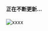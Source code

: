 #### 正在不断更新...



![xxxx](https://github.com/benniaobuguai/android-project-wo2b/blob/master/wo2b-xxx-design/framework.png)

